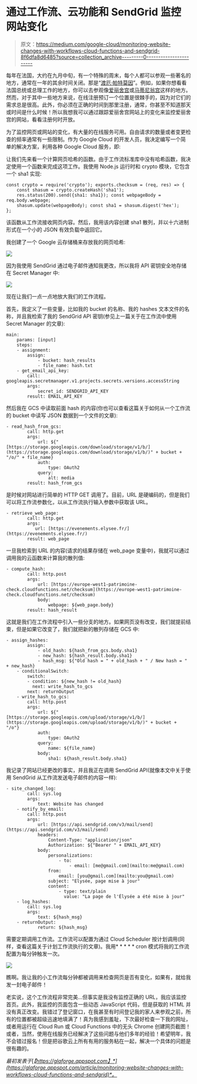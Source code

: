 # 通过工作流、云功能和 SendGrid 监控网站变化

> 原文：<https://medium.com/google-cloud/monitoring-website-changes-with-workflows-cloud-functions-and-sendgrid-8f6dfa8d6485?source=collection_archive---------0----------------------->

每年在法国，大约在九月中旬，有一个特殊的周末，每个人都可以参观一些著名的地方，通常在一年的其余时间关闭。那是“[渡厄·帕特莫因](https://journeesdupatrimoine.culture.gouv.fr/)”。例如，如果你想看看法国总统或总理工作的地方，你可以去参观像[爱丽舍宫](https://www.elysee.fr/)或[马蒂尼翁宫](https://www.gouvernement.fr/le-patrimoine-de-l-hotel-de-matignon)这样的地方。然而，对于其中一些地方来说，在线注册预订一个位置是很棘手的，因为对它们的需求总是很高。此外，你必须在正确的时间到那里注册，通常，你甚至不知道那天或时间是什么时候！所以我想我可以通过跟踪爱丽舍宫网站上的变化来监控爱丽舍宫的网站，看看注册何时开放。

为了监控网页或网站的变化，有大量的在线服务可用。自由请求的数量或者变更检查的频率通常有一些限制。作为 Google Cloud 的开发人员，我决定编写一个简单的解决方案，利用各种 Google Cloud 服务，即:

让我们先来看一个计算网页哈希的函数。由于工作流标准库中没有哈希函数，我决定使用一个函数来完成这项工作。我使用 Node.js 运行时和 crypto 模块，它包含一个 sha1 实现:

```
const crypto = require('crypto'); exports.checksum = (req, res) => { 
    const shasum = crypto.createHash('sha1'); 
    res.status(200).send({sha1: sha1}); const webpageBody = req.body.webpage; 
    shasum.update(webpageBody); const sha1 = shasum.digest('hex'); 
};
```

该函数从工作流接收网页内容。然后，我用该内容创建 sha1 散列，并以十六进制形式在一个小的 JSON 有效负载中返回它。

我创建了一个 Google 云存储桶来存放我的网页哈希:

![](img/2c2db8e6a47ef86ed93db58bd4a7759b.png)

因为我使用 SendGrid 通过电子邮件通知我更改，所以我将 API 密钥安全地存储在 Secret Manager 中:

![](img/f6ace864e8f7e9d09be1045e376280bc.png)

现在让我们一点一点地放大我们的工作流程。

首先，我定义了一些变量，比如我的 bucket 的名称、我的 hashes 文本文件的名称，并且我检索了我的 SendGrid API 密钥(参见上一篇关于在工作流中使用 Secret Manager 的文章):

```
main:
    params: [input]
    steps:
    - assignment:
        assign:
            - bucket: hash_results
            - file_name: hash.txt
    - get_email_api_key:
        call: googleapis.secretmanager.v1.projects.secrets.versions.accessString
        args:
            secret_id: SENDGRID_API_KEY
        result: EMAIL_API_KEY
```

然后我在 GCS 中读取前面 hash 的内容(你也可以查看这篇关于如何从一个工作流的 bucket 中读写 JSON 数据到一个文件的文章):

```
- read_hash_from_gcs:
        call: http.get
        args:
            url: ${"[https://storage.googleapis.com/download/storage/v1/b/](https://storage.googleapis.com/download/storage/v1/b/)" + bucket + "/o/" + file_name}
            auth:
                type: OAuth2
            query:
                alt: media
        result: hash_from_gcs
```

是时候对网站进行简单的 HTTP GET 调用了。目前，URL 是硬编码的，但是我们可以将工作流参数化，以从工作流执行输入参数中获取该 URL。

```
- retrieve_web_page:
        call: http.get
        args:
           url: [https://evenements.elysee.fr/](https://evenements.elysee.fr/)
        result: web_page
```

一旦我检索到 URL 的内容(请求的结果存储在 web_page 变量中)，我就可以通过调用我的云函数来计算我的散列值:

```
- compute_hash:
        call: http.post
        args:
            url: [https://europe-west1-patrimoine-check.cloudfunctions.net/checksum](https://europe-west1-patrimoine-check.cloudfunctions.net/checksum)
            body:
                webpage: ${web_page.body}
        result: hash_result
```

这就是我们在工作流程中引入一些分支的地方。如果网页没有改变，我们就提前结束，但是如果它改变了，我们就把新的散列存储在 GCS 中:

```
- assign_hashes:
        assign:
            - old_hash: ${hash_from_gcs.body.sha1}
            - new_hash: ${hash_result.body.sha1}
            - hash_msg: ${"Old hash = " + old_hash + " / New hash = " + new_hash}
    - conditionalSwitch:
        switch:
        - condition: ${new_hash != old_hash}
          next: write_hash_to_gcs
        next: returnOutput
    - write_hash_to_gcs:
        call: http.post
        args:
            url: ${"[https://storage.googleapis.com/upload/storage/v1/b/](https://storage.googleapis.com/upload/storage/v1/b/)" + bucket + "/o"}
            auth:
                type: OAuth2
            query:
                name: ${file_name}
            body:
                sha1: ${hash_result.body.sha1}
```

我记录了网站已经更改的事实，并且我正在调用 SendGrid API(就像本文中关于使用 SendGrid 从工作流发送电子邮件的内容一样):

```
- site_changed_log:
        call: sys.log
        args:
            text: Website has changed
    - notify_by_email:
        call: http.post
        args:
            url: [https://api.sendgrid.com/v3/mail/send](https://api.sendgrid.com/v3/mail/send)
            headers:
                Content-Type: "application/json"
                Authorization: ${"Bearer " + EMAIL_API_KEY}
            body:
                personalizations:
                    - to:
                        - email: [me@gmail.com](mailto:me@gmail.com)
                from:
                    email: [you@gmail.com](mailto:you@gmail.com)
                subject: "Elysée, page mise à jour"
                content:
                    - type: text/plain
                      value: "La page de l'Élysée a été mise à jour"
    - log_hashes:
        call: sys.log
        args:
            text: ${hash_msg}
    - returnOutput:
            return: ${hash_msg} 
```

需要定期调用工作流。工作流可以配置为通过 Cloud Scheduler 按计划调用(同样，查看这篇关于计划工作流执行的文章)。我用* * * * * cron 模式将我的工作流配置为每分钟触发一次。

![](img/5bfa4a97aa3af01091f149090d121fae.png)

瞧啊。我让我的小工作流每分钟都被调用来检查网页是否有变化，如果有，就给我发一封电子邮件！

老实说，这个工作流程非常完美…但事实是我没有监控正确的 URL，我应该监控首页。此外，我监控的页面包含一些动态 JavaScript 代码，但是获取的 HTML 并没有真正改变。我错过了登记窗口，在我甚至有时间登记我的家人来参观之前，所有的位置都被超级迅速地填满了！真为我感到羞耻，下次最好检查一下我的网址，或者用运行在 Cloud Run 或 Cloud Functions 中的无头 Chrome 创建网页截图！或者，当然，使用在线服务已经解决了这些问题与他们多年的经验！希望明年，我不会错过报名！但是把谷歌云上所有有用的服务粘在一起，解决一个具体的问题是很有趣的。

*最初发表于*[*【https://glaforge.appspot.com】*](https://glaforge.appspot.com/article/monitoring-website-changes-with-workflows-cloud-functions-and-sendgrid)*。*